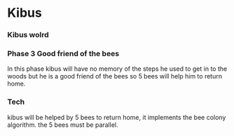 Kibus
=====
### Kibus wolrd

### Phase 3 Good friend of the bees
In this phase kibus will have no memory of the steps he used to get in to the woods but he is a good friend of the bees so 5 bees will help him to return home. 

### Tech
kibus will be helped by 5 bees to return home, it implements the bee colony algorithm. the 5 bees must be parallel.